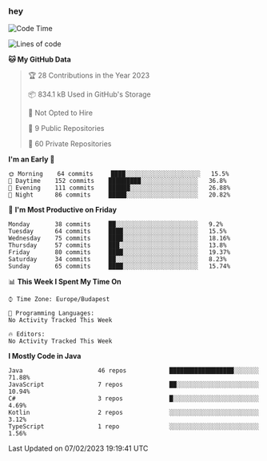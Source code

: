 ### hey

<!--START_SECTION:waka-->
![Code Time](http://img.shields.io/badge/Code%20Time-884%20hrs%2054%20mins-blue)

![Lines of code](https://img.shields.io/badge/From%20Hello%20World%20I%27ve%20Written-654%20Thousand%20lines%20of%20code-blue)

**🐱 My GitHub Data** 

> 🏆 28 Contributions in the Year 2023
 > 
> 📦 834.1 kB Used in GitHub's Storage 
 > 
> 🚫 Not Opted to Hire
 > 
> 📜 9 Public Repositories 
 > 
> 🔑 60 Private Repositories  
 > 
**I'm an Early 🐤** 

```text
🌞 Morning    64 commits     ████░░░░░░░░░░░░░░░░░░░░░   15.5% 
🌆 Daytime    152 commits    █████████░░░░░░░░░░░░░░░░   36.8% 
🌃 Evening    111 commits    ██████░░░░░░░░░░░░░░░░░░░   26.88% 
🌙 Night      86 commits     █████░░░░░░░░░░░░░░░░░░░░   20.82%

```
📅 **I'm Most Productive on Friday** 

```text
Monday       38 commits     ██░░░░░░░░░░░░░░░░░░░░░░░   9.2% 
Tuesday      64 commits     ████░░░░░░░░░░░░░░░░░░░░░   15.5% 
Wednesday    75 commits     ████░░░░░░░░░░░░░░░░░░░░░   18.16% 
Thursday     57 commits     ███░░░░░░░░░░░░░░░░░░░░░░   13.8% 
Friday       80 commits     ████░░░░░░░░░░░░░░░░░░░░░   19.37% 
Saturday     34 commits     ██░░░░░░░░░░░░░░░░░░░░░░░   8.23% 
Sunday       65 commits     ████░░░░░░░░░░░░░░░░░░░░░   15.74%

```


📊 **This Week I Spent My Time On** 

```text
⌚︎ Time Zone: Europe/Budapest

💬 Programming Languages: 
No Activity Tracked This Week

🔥 Editors: 
No Activity Tracked This Week

```

**I Mostly Code in Java** 

```text
Java                     46 repos            ██████████████████░░░░░░░   71.88% 
JavaScript               7 repos             ██░░░░░░░░░░░░░░░░░░░░░░░   10.94% 
C#                       3 repos             █░░░░░░░░░░░░░░░░░░░░░░░░   4.69% 
Kotlin                   2 repos             ░░░░░░░░░░░░░░░░░░░░░░░░░   3.12% 
TypeScript               1 repo              ░░░░░░░░░░░░░░░░░░░░░░░░░   1.56%

```



 Last Updated on 07/02/2023 19:19:41 UTC
<!--END_SECTION:waka-->
